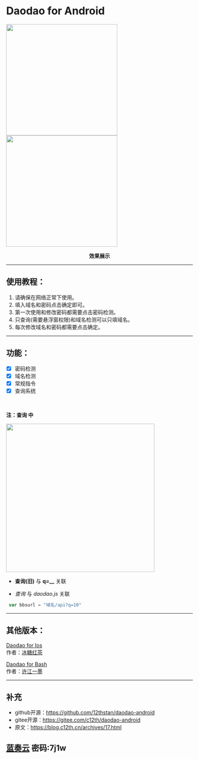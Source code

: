 # Daodao for Android
<img src="https://cdn.c12th.cn/reverse-stu-allversions@1.0.36/img/%E5%8A%A8%E7%94%BB.webp" width="300" align=left />
<img src="https://cdn.c12th.cn/reverse-stu-allversions@1.0.36/img/daodao.webp" width="300" />

**<p align = "center">效果展示</p>**

---

## 使用教程：
1.  请确保在网络正常下使用。
2.  填入域名和密码点击确定即可。
3.  第一次使用和修改密码都需要点击密码检测。
4.  只查询(需要悬浮窗权限)和域名检测可以只填域名。
5.  每次修改域名和密码都需要点击确定。

---

## 功能：
- [x] 密码检测
- [x] 域名检测
- [x] 常规指令
- [x] 查询系统

<br>

**注：查询 中**

<img src="https://unpkg.com/reverse-stu-allversions@1.0.33/img/%E5%8C%BA%E5%88%86.png" width="400" />

- **查询(旧)** 与 **q=__** 关联

- *查询* 与 *daodao.js* 关联
```js
 var bbsurl = "域名/api?q=10"
```

---

## 其他版本：
[Daodao for Ios](https://icloud.com/shortcuts/06fc462d4b4b4f668b16cb11e2e9d010)  
作者：[冰糖红茶](https://github.com/Rock-Candy-Tea)  

[Daodao for Bash](https://github.com/LittFlower/daodao-bash)  
作者：[许江一墨](https://github.com/LittFlower)

---

## 补充
- github开源：https://github.com/12thstan/daodao-android
- gitee开源：https://gitee.com/c12th/daodao-android
- 原文：https://blog.c12th.cn/archives/17.html

[蓝奏云](https://wwor.lanzoue.com/idw0617f8msh) 密码:7j1w
---
